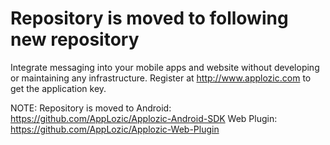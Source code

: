 # Repository is moved to following new repository
Integrate messaging into your mobile apps and website without developing or maintaining any infrastructure.
Register at http://www.applozic.com to get the application key.

NOTE: Repository is moved to 
Android: https://github.com/AppLozic/Applozic-Android-SDK
Web Plugin: https://github.com/AppLozic/Applozic-Web-Plugin


